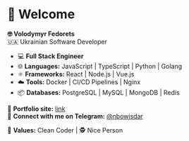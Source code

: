 # 👋 Welcome

**🤓 Volodymyr Fedorets**  
🇺🇦 Ukrainian Software Developer  

- 💻 **Full Stack Engineer**
- 🌐 **Languages:** JavaScript | TypeScript | Python | Golang
- ⚛️ **Frameworks:** React | Node.js | Vue.js                         
- ☁️ **Tools:** Docker | CI/CD Pipelines | Nginx         
- 📦 **Databases:** PostgreSQL | MySQL | MongoDB | Redis                    

📃 **Portfolio site:** [link](https://nbowisdar.github.io/vue-portfolio/)  
🌟 **Connect with me on Telegram:** [@nbowisdar](https://t.me/nbowisdar)  

🧹 **Values:** Clean Coder | 🕵️ Nice Person
